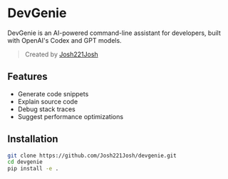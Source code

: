 # DevGenie

DevGenie is an AI-powered command-line assistant for developers, built with OpenAI's Codex and GPT models.

> Created by [Josh221Josh](https://github.com/Josh221Josh)

## Features
- Generate code snippets
- Explain source code
- Debug stack traces
- Suggest performance optimizations

## Installation
```bash
git clone https://github.com/Josh221Josh/devgenie.git
cd devgenie
pip install -e .
